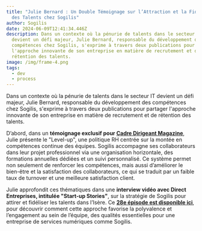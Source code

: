```yaml
---
title: "Julie Bernard : Un Double Témoignage sur l’Attraction et la Fidélisation
  des Talents chez Sogilis"
author: Sogilis
date: 2024-06-09T12:41:34.446Z
description: Dans un contexte où la pénurie de talents dans le secteur IT
  devient un défi majeur, Julie Bernard, responsable du développement des
  compétences chez Sogilis, s'exprime à travers deux publications pour partager
  l'approche innovante de son entreprise en matière de recrutement et de
  rétention des talents.
image: /img/frame-4.png
tags:
  - dev
  - process
---
```

Dans un contexte où la pénurie de talents dans le secteur IT devient un défi majeur, Julie Bernard, responsable du développement des compétences chez Sogilis, s'exprime à travers deux publications pour partager l'approche innovante de son entreprise en matière de recrutement et de rétention des talents.

D’abord, dans un **témoignage exclusif pour [Cadre Dirigeant Magazine](https://www.cadre-dirigeant-magazine.com/manager/level-up-le-levier-cle-de-la-fidelisation-des-equipes-de-sogilis/)**, Julie présente le "Level-up", une politique RH centrée sur la montée en compétences continue des équipes. Sogilis accompagne ses collaborateurs dans leur projet professionnel via une organisation horizontale, des formations annuelles dédiées et un suivi personnalisé. Ce système permet non seulement de renforcer les compétences, mais aussi d’améliorer le bien-être et la satisfaction des collaborateurs, ce qui se traduit par un faible taux de turnover et une meilleure satisfaction client.

Julie approfondit ces thématiques dans une **interview vidéo avec Direct Entreprises, intitulée "Start-up Stories"**, sur la stratégie de Sogilis pour attirer et fidéliser les talents dans l’Isère. Ce **[28e épisode est disponible ici](https://www.ledauphine.com/economie/2023/06/07/isere-sogilis-le-level-up-pour-attirer-et-conserver-les-talents)**, pour découvrir comment cette approche favorise la polyvalence et l’engagement au sein de l’équipe, des qualités essentielles pour une entreprise de services numériques comme Sogilis.